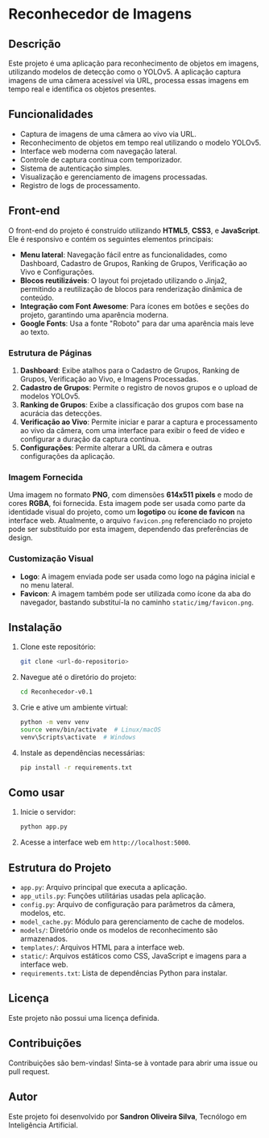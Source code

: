 
# Reconhecedor de Imagens

## Descrição

Este projeto é uma aplicação para reconhecimento de objetos em imagens, utilizando modelos de detecção como o YOLOv5. A aplicação captura imagens de uma câmera acessível via URL, processa essas imagens em tempo real e identifica os objetos presentes.

## Funcionalidades

- Captura de imagens de uma câmera ao vivo via URL.
- Reconhecimento de objetos em tempo real utilizando o modelo YOLOv5.
- Interface web moderna com navegação lateral.
- Controle de captura contínua com temporizador.
- Sistema de autenticação simples.
- Visualização e gerenciamento de imagens processadas.
- Registro de logs de processamento.

## Front-end

O front-end do projeto é construído utilizando **HTML5**, **CSS3**, e **JavaScript**. Ele é responsivo e contém os seguintes elementos principais:

- **Menu lateral**: Navegação fácil entre as funcionalidades, como Dashboard, Cadastro de Grupos, Ranking de Grupos, Verificação ao Vivo e Configurações.
- **Blocos reutilizáveis**: O layout foi projetado utilizando o Jinja2, permitindo a reutilização de blocos para renderização dinâmica de conteúdo.
- **Integração com Font Awesome**: Para ícones em botões e seções do projeto, garantindo uma aparência moderna.
- **Google Fonts**: Usa a fonte "Roboto" para dar uma aparência mais leve ao texto.

### Estrutura de Páginas

1. **Dashboard**: Exibe atalhos para o Cadastro de Grupos, Ranking de Grupos, Verificação ao Vivo, e Imagens Processadas.
2. **Cadastro de Grupos**: Permite o registro de novos grupos e o upload de modelos YOLOv5.
3. **Ranking de Grupos**: Exibe a classificação dos grupos com base na acurácia das detecções.
4. **Verificação ao Vivo**: Permite iniciar e parar a captura e processamento ao vivo da câmera, com uma interface para exibir o feed de vídeo e configurar a duração da captura contínua.
5. **Configurações**: Permite alterar a URL da câmera e outras configurações da aplicação.

### Imagem Fornecida

Uma imagem no formato **PNG**, com dimensões **614x511 pixels** e modo de cores **RGBA**, foi fornecida. Esta imagem pode ser usada como parte da identidade visual do projeto, como um **logotipo** ou **ícone de favicon** na interface web. Atualmente, o arquivo `favicon.png` referenciado no projeto pode ser substituído por esta imagem, dependendo das preferências de design.

### Customização Visual

- **Logo**: A imagem enviada pode ser usada como logo na página inicial e no menu lateral.
- **Favicon**: A imagem também pode ser utilizada como ícone da aba do navegador, bastando substituí-la no caminho `static/img/favicon.png`.

## Instalação

1. Clone este repositório:
    ```bash
    git clone <url-do-repositorio>
    ```

2. Navegue até o diretório do projeto:
    ```bash
    cd Reconhecedor-v0.1
    ```

3. Crie e ative um ambiente virtual:
    ```bash
    python -m venv venv
    source venv/bin/activate  # Linux/macOS
    venv\Scripts\activate  # Windows
    ```

4. Instale as dependências necessárias:
    ```bash
    pip install -r requirements.txt
    ```

## Como usar

1. Inicie o servidor:
    ```bash
    python app.py
    ```

2. Acesse a interface web em `http://localhost:5000`.

## Estrutura do Projeto

- `app.py`: Arquivo principal que executa a aplicação.
- `app_utils.py`: Funções utilitárias usadas pela aplicação.
- `config.py`: Arquivo de configuração para parâmetros da câmera, modelos, etc.
- `model_cache.py`: Módulo para gerenciamento de cache de modelos.
- `models/`: Diretório onde os modelos de reconhecimento são armazenados.
- `templates/`: Arquivos HTML para a interface web.
- `static/`: Arquivos estáticos como CSS, JavaScript e imagens para a interface web.
- `requirements.txt`: Lista de dependências Python para instalar.

## Licença

Este projeto não possui uma licença definida.

## Contribuições

Contribuições são bem-vindas! Sinta-se à vontade para abrir uma issue ou pull request.


## Autor

Este projeto foi desenvolvido por **Sandron Oliveira Silva**, Tecnólogo em Inteligência Artificial.
